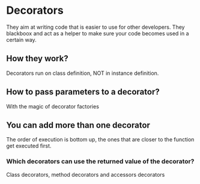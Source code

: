 # Decorators
They aim at writing code that is easier to use for other developers. They blackboox and
act as a helper to make sure your code becomes used in a certain way.

## How they work?
Decorators run on class definition, NOT in instance definition.

## How to pass parameters to a decorator?
With the magic of decorator factories

## You can add more than one decorator
The order of execution is bottom up, the ones that are closer to the function
get executed first.

### Which decorators can use the returned value of the decorator?
Class decorators, method decorators and accessors decorators 
